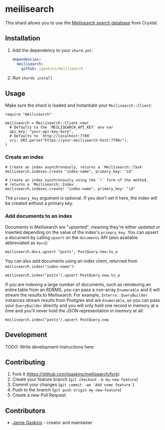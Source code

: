 # meilisearch

This shard allows you to use the [Meilisearch search database](https://www.meilisearch.com/docs) from Crystal.

## Installation

1. Add the dependency to your `shard.yml`:

   ```yaml
   dependencies:
     meilisearch:
       github: jgaskins/meilisearch
   ```

2. Run `shards install`

## Usage

Make sure the shard is loaded and instantiate your `Meilisearch::Client`:

```crystal
require "meilisearch"

meilisearch = Meilisearch::Client.new(
  # Defaults to the `MEILISEARCH_API_KEY` env var
  api_key: "your-api-key-here",
  # Defaults to `http://localhost:7700`
  uri: URI.parse("https://your-meilisearch-host:7700/"),
)
```

### Create an index

```crystal
# Create an index asynchronously, returns a `Meilisearch::Task`
meilisearch.indexes.create "index-name", primary_key: "id"

# Create an index synchronously using the `!` form of the method,
# returns a `Meilisearch::Index`.
meilisearch.indexes.create! "index-name", primary_key: "id"
```

The `primary_key` argument is optional. If you don't set it here, the index will be created without a primary key.

### Add documents to an index

Documents in Meilisearch are "upserted", meaning they're either updated or inserted depending on the value of the index's `primary_key`. You can upsert a document by calling `upsert` on the `documents` API (also available abbreviated as `docs`):

```crystal
meilisearch.docs.upsert "posts", PostQuery.new.to_a
```

You can also add documents using an index client, returned from `meilisearch.index("index-name")`:

```crystal
meilisearch.index("posts").upsert PostQuery.new.to_a
```

If you are indexing a large number of documents, such as reindexing an entire table from an RDBMS, you can pass a non-array `Enumerable` and it will stream the results to Meilisearch. For example, `Interro::QueryBuilder` instances stream results from Postgres and are `Enumerable`, so you can pass your `QueryBuilder` directly and you will only hold one record in memory at a time and you'll never hold the JSON representation in memory at all:

```crystal
meilisearch.index("posts").upsert PostQuery.new
```

## Development

TODO: Write development instructions here

## Contributing

1. Fork it (<https://github.com/jgaskins/meilisearch/fork>)
2. Create your feature branch (`git checkout -b my-new-feature`)
3. Commit your changes (`git commit -am 'Add some feature'`)
4. Push to the branch (`git push origin my-new-feature`)
5. Create a new Pull Request

## Contributors

- [Jamie Gaskins](https://github.com/jgaskins) - creator and maintainer
